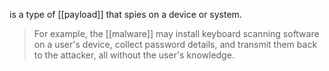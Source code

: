 is a type of [[payload]] that spies on a device or system. 
>For example, the [[malware]] may install keyboard scanning software on a user's device, collect password details, and transmit them back to the attacker, all without the user's knowledge.